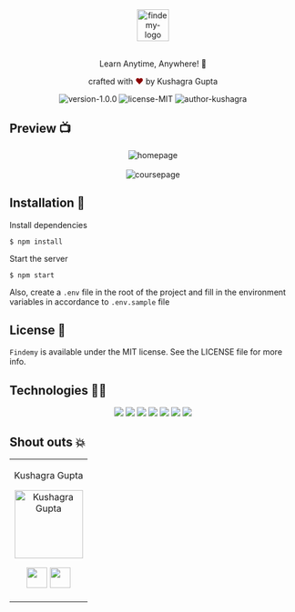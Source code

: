 <div align="center">
  <img alt="findemy-logo" src="https://user-images.githubusercontent.com/60519359/214375395-d4fc35f8-6ab4-4ff2-8dc7-17b4e306641e.png" height="56" />
</div>

<br>
<p align="center">
Learn Anytime, Anywhere! 📖
</p>

<p align="center">
crafted with <span style="color: #8b0000;">&hearts;</span> by Kushagra Gupta
</p>
<p align="center">
    <img src="https://img.shields.io/badge/version-1.0.0-yellowgreen" alt="version-1.0.0"/>
    <img src="https://img.shields.io/badge/license-MIT-brightgreen" alt="license-MIT"/>
    <img src="https://img.shields.io/badge/author-Kushagra Gupta-orange" alt="author-kushagra"/>
</p>

## Preview 📺

<div align="center">
  <img alt="homepage" src="https://user-images.githubusercontent.com/60519359/214377627-1a2cbd0e-0a26-430f-92f9-0ca3e37666a1.png" />
</div>

<br>
<div align="center">
  <img alt="coursepage" src="https://user-images.githubusercontent.com/60519359/214378868-422e1eb1-afaa-47a5-9caa-ad3fe41a1ec8.png" />
</div>

## Installation 🔧

Install dependencies

```
$ npm install
```

Start the server

```
$ npm start
```

Also, create a `.env` file in the root of the project and fill in the environment variables in accordance to `.env.sample` file

## License 📜

`Findemy` is available under the MIT license. See the LICENSE file for more info.

## Technologies 👨‍💻

<p align="center">
  <img src="https://img.shields.io/badge/React-20232A?style=for-the-badge&logo=react&logoColor=61DAFB" />
  <img src="https://img.shields.io/badge/TypeScript-007ACC?style=for-the-badge&logo=typescript&logoColor=white" />  
  <img src="https://img.shields.io/badge/Tailwind_CSS-38B2AC?style=for-the-badge&logo=tailwind-css&logoColor=white" />
  <img src="https://img.shields.io/badge/Node.js-43853D?style=for-the-badge&logo=node.js&logoColor=white" />
  <img src="https://img.shields.io/badge/Express.js-000000?style=for-the-badge&logo=express&logoColor=white" />
  <img src="https://img.shields.io/badge/npm-CB3837?style=for-the-badge&logo=npm&logoColor=white" /> 
  <img src="https://img.shields.io/badge/MongoDB-4EA94B?style=for-the-badge&logo=mongodb&logoColor=white" />
</p>

## Shout outs 💥

<table>
<tr align="center">
<td>

Kushagra Gupta

<p align="center">
  <img src = "https://github.com/KG-1510.png?size=128"  height="120" alt="Kushagra Gupta">
</p>
<p align="center">
<a href = "https://github.com/KG-1510"><img src = "http://www.iconninja.com/files/241/825/211/round-collaboration-social-github-code-circle-network-icon.svg" width="36" height = "36"/></a>
<a href = "https://www.linkedin.com/in/kg1510/">
  <img src = "http://www.iconninja.com/files/863/607/751/network-linkedin-social-connection-circular-circle-media-icon.svg" width="36" height="36"/>
</a>
</p>
</td>

  </table>
</tr>
  </table>
